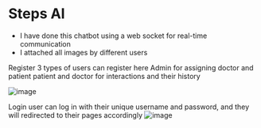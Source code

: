<h1>Steps AI</h1>
<ul>
  <li>I have done this chatbot using a web socket for real-time communication</li>
  <li>I attached all images by different users </li>
</ul>




Register 
3 types of users can register here
Admin for assigning doctor and patient
patient and doctor for interactions and their history

![image](https://github.com/user-attachments/assets/21890c45-b7fb-49b3-8233-a2b8f3d67287)

Login
user can log in with their unique username and password, and they will redirected to their pages accordingly
![image](https://github.com/user-attachments/assets/0c725c3f-6de7-4565-8265-681e4eede0cd)


 
 
